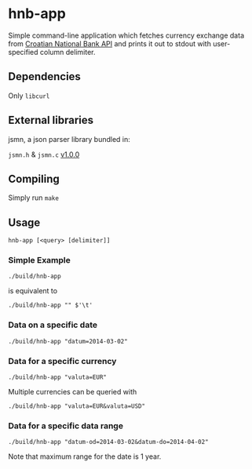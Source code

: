 # hnb-app

Simple command-line application which fetches currency exchange data from 
[Croatian National Bank API](https://www.hnb.hr/hnb-api) and prints it out to
stdout with user-specified column delimiter.

## Dependencies

Only `libcurl`

## External libraries

jsmn, a json parser library bundled in:

`jsmn.h` & `jsmn.c` [v1.0.0](https://github.com/zserge/jsmn/releases/tag/v1.0.0)

## Compiling

Simply run `make`

## Usage

    hnb-app [<query> [delimiter]]

### Simple Example

    ./build/hnb-app

is equivalent to

    ./build/hnb-app "" $'\t'

### Data on a specific date

    ./build/hnb-app "datum=2014-03-02"

### Data for a specific currency

    ./build/hnb-app "valuta=EUR"

Multiple currencies can be queried with

    ./build/hnb-app "valuta=EUR&valuta=USD"

### Data for a specific data range

    ./build/hnb-app "datum-od=2014-03-02&datum-do=2014-04-02"

Note that maximum range for the date is 1 year.

